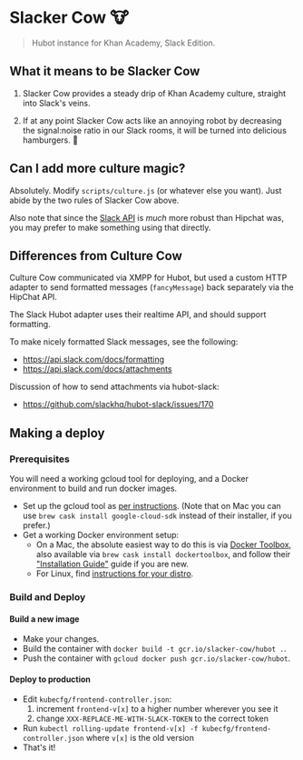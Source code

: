 # Slacker Cow :cow:
> Hubot instance for Khan Academy, Slack Edition.

## What it means to be Slacker Cow

1. Slacker Cow provides a steady drip of Khan Academy culture, straight into
Slack's veins.

2. If at any point Slacker Cow acts like an annoying robot by decreasing the
signal:noise ratio in our Slack rooms, it will be turned into delicious
hamburgers. :hamburger:

## Can I add more culture magic?

Absolutely. Modify `scripts/culture.js` (or whatever else you want). Just abide
by the two rules of Slacker Cow above.

Also note that since the [Slack API] is _much_ more robust than Hipchat was, you
may prefer to make something using that directly.

[Slack API]: https://api.slack.com

## Differences from Culture Cow

Culture Cow communicated via XMPP for Hubot, but used a custom HTTP adapter
to send formatted messages (`fancyMessage`) back separately via the HipChat API.

The Slack Hubot adapter uses their realtime API, and should support formatting.

To make nicely formatted Slack messages, see the following:
- https://api.slack.com/docs/formatting
- https://api.slack.com/docs/attachments

Discussion of how to send attachments via hubot-slack:
- https://github.com/slackhq/hubot-slack/issues/170

## Making a deploy

### Prerequisites
You will need a working gcloud tool for deploying, and a Docker environment to
build and run docker images.

- Set up the gcloud tool as [per instructions][gcloud-install]. (Note
  that on Mac you can use `brew cask install google-cloud-sdk` instead of their
  installer, if you prefer.)
- Get a working Docker environment setup:
  - On a Mac, the absolute easiest way to do this is via
    [Docker Toolbox](https://www.docker.com/toolbox), also
    available via `brew cask install dockertoolbox`, and follow their
    ["Installation Guide"](https://docs.docker.com/installation/mac/) guide if
    you are new.
  - For Linux, find [instructions for your distro](https://docs.docker.com).

[gcloud-install]: https://cloud.google.com/container-engine/docs/before-you-begin#install_the_gcloud_command_line_interface

### Build and Deploy
#### Build a new image
- Make your changes.
- Build the container with `docker build -t gcr.io/slacker-cow/hubot .`.
- Push the container with `gcloud docker push gcr.io/slacker-cow/hubot`.

#### Deploy to production
- Edit `kubecfg/frontend-controller.json`:
  1. increment `frontend-v[x]` to a higher number wherever you see it
  2. change `XXX-REPLACE-ME-WITH-SLACK-TOKEN` to the correct token
- Run `kubectl rolling-update frontend-v[x] -f kubecfg/frontend-controller.json`
  where `v[x]` is the old version
- That's it!
